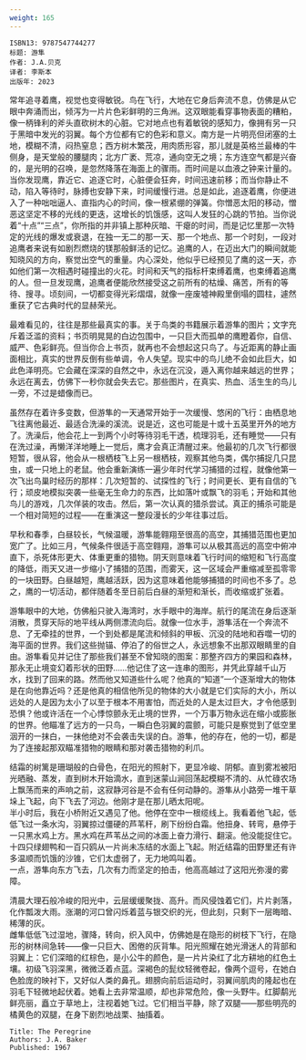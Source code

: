 ```yaml
---
weight: 165
---
```


```
ISBN13: 9787547744277
标题: 游隼
作者: J.A.贝克
译者: 李斯本
出版年: 2023
```

常年追寻着鹰，视觉也变得敏锐。鸟在飞行，大地在它身后奔流不息，仿佛是从它眼中奔涌而出，倾泻为一片片色彩鲜明的三角洲。这双眼能看穿事物表面的糟粕，像一柄锋利的斧头直砍树木的心脏。它对地点也有着敏锐的感知力，像拥有另一只于黑暗中发光的羽翼。每个方位都有它的色彩和意义。南方是一片明亮但闭塞的土地，模糊不清，闷热窒息；西方树木繁茂，用肉质形容，那儿就是英格兰最棒的牛侧身，是天堂般的腰腿肉；北方广袤、荒凉，通向空无之境；东方连空气都是兴奋的，是光明的召唤，是忽然降落在海面上的骤雨。而时间是以血液之钟来计量的。当你发现鹰，靠近它、追逐它时，心脏便会狂奔，时间迅速前移；而当你静止不动，陷入等待时，脉搏也安静下来，时间缓慢行进。总是如此，追逐着鹰，你便进入了一种咄咄逼人、直指内心的时间，像一根紧绷的弹簧。你憎恶太阳的移动，憎恶这坚定不移的光线的更迭，这增长的饥饿感，这叫人发狂的心跳的节拍。当你说着“十点”“三点”，你所指的并非镇上那种灰暗、干瘪的时间，而是记忆里那一次特定的光线的爆发或衰退，在独一无二的那一天、那一个地点、那一个时刻，一段对追鹰者来说有如剧烈燃烧的镁那般鲜活的记忆。追鹰的人，在迈出大门的瞬间就能知晓风的方向，察觉出空气的重量。内心深处，他似乎已经预见了鹰的这一天，亦如他们第一次相遇时碰撞出的火花。时间和天气的指标杆束缚着鹰，也束缚着追鹰的人。但一旦发现鹰，追鹰者便能欣然接受这之前所有的枯燥、痛苦，所有的等待、搜寻。顷刻间，一切都变得光彩熠熠，就像一座废墟神殿里倒塌的圆柱，遽然重获了它古典时代的显赫荣光。

最难看见的，往往是那些最真实的事。关于鸟类的书籍展示着游隼的图片；文字充斥着泛滥的资料；书页明晃晃的白边包围中，一只巨大而孤单的鹰瞪着你，自信、威严、色彩鲜亮。但当你合上书页，就再也不会想起这只鸟了。与近距离的静止画面相比，真实的世界反倒有些单调，令人失望。现实中的鸟儿绝不会如此巨大，如此色泽明亮。它会藏在深深的自然之中，永远在沉没，遁入离你越来越远的世界；永远在离去，仿佛下一秒你就会失去它。那些图片，在真实、热血、活生生的鸟儿一旁，不过是蜡像而已。

虽然存在着许多变数，但游隼的一天通常开始于一次缓慢、悠闲的飞行：由栖息地飞往离他最近、最适合洗澡的溪流。说是近，这也可能是十或十五英里开外的地方了。洗澡后，他会花上一到两个小时等待羽毛干透，梳理羽毛，还有睡觉——只有在洗过澡，再懒洋洋地睡上一觉后，鹰才会真正清醒过来。他最初的几次飞行都很短暂，很从容，他会从一根栖枝飞上另一根栖枝，观察其他鸟类，偶尔捕捉几只昆虫，或一只地上的老鼠。他会重新演练一遍少年时代学习捕猎的过程，就像他第一次飞出鸟巢时经历的那样：几次短暂的、试探性的飞行；时间更长、更有自信的飞行；顽皮地模拟突袭一些毫无生命力的东西，比如落叶或飘飞的羽毛；开始和其他鸟儿的游戏，几次佯装的攻击。然后，第一次认真的猎杀尝试。真正的捕杀可能是一个相对简短的过程——在重演这一整段漫长的少年往事过后。

早秋和春季，白昼较长，气候温暖，游隼能翱翔至很高的高空，其捕猎范围也更加宽广了。比如三月，气候条件很适于高空翱翔，游隼可以从极其高远的高空中俯冲直下，杀死体形更大、体重更重的猎物。阴天则意味着飞行时间的缩短和飞行高度的降低，雨天又进一步缩小了捕猎的范围，而雾天，这一区域会严重缩减至孤零零的一块田野。白昼越短，鹰越活跃，因为这意味着他能够捕猎的时间也不多了。总之，鹰的一切活动，都伴随着冬至日前后白昼的渐短和渐长，而收缩或扩张着。

游隼眼中的大地，仿佛船只驶入海湾时，水手眼中的海岸。航行的尾流在身后逐渐消散，贯穿天际的地平线从两侧漂流向后。就像一位水手，游隼活在一个奔流不息、了无牵挂的世界，一个到处都是尾流和倾斜的甲板、沉没的陆地和吞噬一切的海平面的世界。我们这些抛锚、停泊了的俗世之人，永远想象不出那双眼睛里的自由。游隼看见并记住了那些我们甚至不曾知晓的图案：那整齐四方的果园和森林，那永无止境变幻着形状的田野……他记住了这一连串的图形，并凭此穿越千山万水，找到了回来的路。然而他又知道些什么呢？他真的“知道”一个逐渐增大的物体是在向他靠近吗？还是他真的相信他所见的物体的大小就是它们实际的大小，所以远处的人是因为太小了以至于根本不用害怕，而近处的人是太过巨大，才令他感到恐惧？他或许活在一个心悸惊颤永无止境的世界，一个万事万物永远在缩小或膨胀的世界。他瞄准了远方的一只鸟，一瞬白色羽翼的震颤，可能只是察觉到了低空里洇开的一抹白，一抹他绝对不会袭击失误的白。游隼，他的存在，他的一切，都是为了连接起那双瞄准猎物的眼睛和那对袭击猎物的利爪。

结霜的树篱是珊瑚般的白骨色，在阳光的照射下，更显冷峻、阴郁。直到雾凇被阳光晒融、蒸发，直到树木开始滴水，直到迷蒙山涧回荡起模糊不清的、从忙碌农场上飘荡而来的声响之前，这寂静河谷是不会有任何动静的。游隼从小路旁一堆干草垛上飞起，向下飞去了河边。他刚才是在那儿晒太阳呢。  
半小时后，我在小桥附近又遇见了他。他停在空中一根缆线上。我看着他飞起，低低飞过一条水沟，羽翼掠过僵硬的芦苇秆，刷下纷纷白霜。他扭身、转弯，悬停于一只黑水鸡上方。黑水鸡在芦苇丛之间的冰面上奋力滑行、翻滚。他没能捉住它。十四只绿翅鸭和一百只鸥从一片尚未冻结的水面上飞起。附近结霜的田野里还有许多温顺而饥饿的沙锥，它们太虚弱了，无力地鸣叫着。  
一点，游隼向东方飞去，几次有力而坚定的拍击，他高高越过了这阳光弥漫的雾障。

清晨大理石般冷峻的阳光中，云层缓缓聚拢、高升。而风侵蚀着它们，片片剥落，化作瓢泼大雨。涨潮的河口曾闪烁着蓝与银交织的光，但此刻，只剩下一层晦暗、稀薄的灰。  
雌隼低低飞过湿地，骤降，转向，织入风中，仿佛她是在隐形的树枝下飞行，在隐形的树林间急转——像一只巨大、困倦的灰背隼。阳光照耀在她光滑迷人的背部和羽翼上：它们深暗的红棕色，是小公牛的颜色，是一片片染红了北方耕地的红色土壤。初级飞羽深黑，微微泛着点蓝。深褐色的髭纹轻微卷起，像两个逗号，在她白色脸庞的映衬下，又好似人类的鼻孔。翅膀向前后运动时，羽翼间肌肉的隆起也在羽毛下轻微地起伏着。她看上去非常温顺，却也非常危险，像一头野牛。红脚鹬光鲜亮丽，矗立于草地上，注视着她飞过。它们相当平静，除了双腿——那些明亮的橘黄色的双腿，在身下剧烈地战栗、抽搐着。

```
Title: The Peregrine
Authors: J.A. Baker
Published: 1967
```